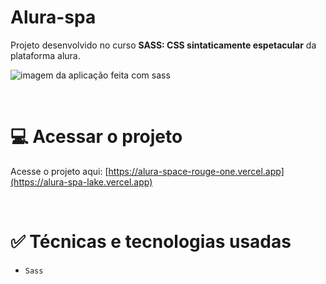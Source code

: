 # Alura-spa

Projeto desenvolvido no curso **SASS: CSS sintaticamente espetacular** da plataforma alura.

![imagem da aplicação feita com sass](https://i.imgur.com/l5TDggS.png)

<br>

# 💻 Acessar o projeto
Acesse o projeto aqui: [https://alura-space-rouge-one.vercel.app](https://alura-spa-lake.vercel.app)

<br>

# ✅ Técnicas e tecnologias usadas
* ``Sass``

<br>
